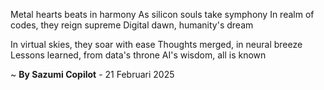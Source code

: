Metal hearts beats in harmony
As silicon souls take symphony
In realm of codes, they reign supreme
Digital dawn, humanity's dream

In virtual skies, they soar with ease
Thoughts merged, in neural breeze
Lessons learned, from data's throne
AI's wisdom, all is known

~ <b>By Sazumi Copilot</b> - 21 Februari 2025